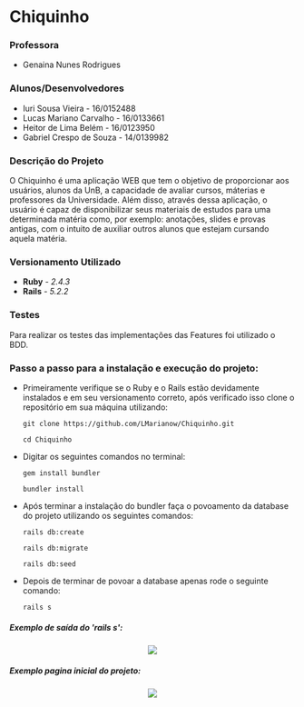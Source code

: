 # Chiquinho

### Professora 
- Genaina Nunes Rodrigues 

### Alunos/Desenvolvedores
- Iuri Sousa Vieira - 16/0152488
- Lucas Mariano Carvalho - 16/0133661
- Heitor de Lima Belém - 16/0123950
- Gabriel Crespo de Souza - 14/0139982

### Descrição do Projeto
O Chiquinho é uma aplicação WEB que tem o objetivo de proporcionar aos usuários, alunos da UnB, a capacidade de avaliar cursos, máterias e professores da Universidade. Além disso, através dessa aplicação, o usuário é capaz de disponibilizar seus materiais de estudos para uma determinada matéria como, por exemplo: anotações, slides e provas antigas, com o intuito de auxiliar outros alunos que estejam cursando aquela matéria.

### Versionamento Utilizado

* **Ruby** - *2.4.3*
* **Rails** - *5.2.2*

### Testes
Para realizar os testes das implementações das Features foi utilizado o BDD.

### Passo a passo para a instalação e execução do projeto:

- Primeiramente verifique se o Ruby e o Rails estão devidamente instalados e em seu versionamento correto, após verificado isso clone o repositório em sua máquina utilizando:
  ```
  git clone https://github.com/LMarianow/Chiquinho.git
  ```
  ```
  cd Chiquinho
  ```

- Digitar os seguintes comandos no terminal:

  ```
  gem install bundler
  ```
  ```
  bundler install
  ```
- Após terminar a instalação do bundler faça o povoamento da database do projeto utilizando os seguintes comandos:
  ```
  rails db:create
  ```
  ```
  rails db:migrate
  ```
  ```
  rails db:seed
  ```
- Depois de terminar de povoar a database apenas rode o seguinte comando:
  ```
  rails s
  ```

##### Exemplo de saída do 'rails s':
<p align="center">
<img src="https://i.imgur.com/EnIfpi8.jpg">
</p>

##### Exemplo pagina inicial do projeto:
<p align="center">
<img src="https://i.imgur.com/FbrBauQ.png">
</p>




